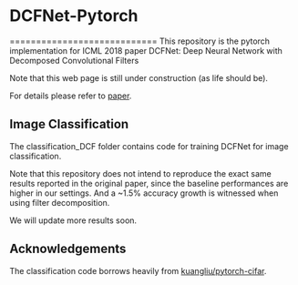 # DCFNet-Pytorch
============================
This repository is the pytorch implementation for ICML 2018 paper DCFNet: Deep Neural Network with Decomposed Convolutional Filters

Note that this web page is still under construction (as life should be).

For details please refer to [paper](https://arxiv.org/pdf/1802.04145.pdf).

## Image Classification
The classification_DCF folder contains code for training DCFNet for image classification.

Note that this repository does not intend to reproduce the exact same results reported in the original paper, since the baseline performances are higher in our settings. And a ~1.5% accuracy growth is witnessed when using filter decomposition. 

We will update more results soon.

## Acknowledgements

The classification code borrows heavily from [kuangliu/pytorch-cifar](https://github.com/kuangliu/pytorch-cifar).